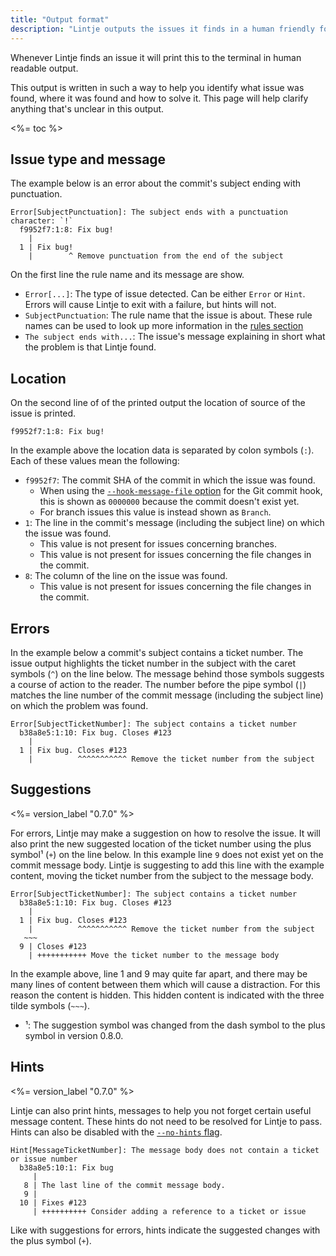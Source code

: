 ```yaml
---
title: "Output format"
description: "Lintje outputs the issues it finds in a human friendly format. Learn more about this output and how you can find the source of the issue quickly."
---
```


Whenever Lintje finds an issue it will print this to the terminal in human readable output.

This output is written in such a way to help you identify what issue was found, where it was found and how to solve it. This page will help clarify anything that's unclear in this output.

<%= toc %>

## Issue type and message

The example below is an error about the commit's subject ending with punctuation.

```
Error[SubjectPunctuation]: The subject ends with a punctuation character: `!`
  f9952f7:1:8: Fix bug!
    |
  1 | Fix bug!
    |        ^ Remove punctuation from the end of the subject
```

On the first line the rule name and its message are show.

- `Error[...]`: The type of issue detected. Can be either `Error` or `Hint`. Errors will cause Lintje to exit with a failure, but hints will not.
- `SubjectPunctuation`: The rule name that the issue is about. These rule names can be used to look up more information in the [rules section](/docs/rules/)
- `The subject ends with...`: The issue's message explaining in short what the problem is that Lintje found.

## Location

On the second line of of the printed output the location of source of the issue is printed.

```
f9952f7:1:8: Fix bug!
```

In the example above the location data is separated by colon symbols (`:`). Each of these values mean the following:

- `f9952f7`: The commit SHA of the commit in which the issue was found.
    - When using the [`--hook-message-file` option](/docs/usage/#commit-message-file-validation) for the Git commit hook, this is shown as `0000000` because the commit doesn't exist yet.
    - For branch issues this value is instead shown as `Branch`.
- `1`: The line in the commit's message (including the subject line) on which the issue was found.
    - This value is not present for issues concerning branches.
    - This value is not present for issues concerning the file changes in the commit.
- `8`: The column of the line on the issue was found.
    - This value is not present for issues concerning the file changes in the commit.

## Errors

In the example below a commit's subject contains a ticket number. The issue output highlights the ticket number in the subject with the caret symbols (`^`) on the line below. The message behind those symbols suggests a course of action to the reader. The number before the pipe symbol (`|`) matches the line number of the commit message (including the subject line) on which the problem was found.

```
Error[SubjectTicketNumber]: The subject contains a ticket number
  b38a8e5:1:10: Fix bug. Closes #123
    |
  1 | Fix bug. Closes #123
    |          ^^^^^^^^^^^ Remove the ticket number from the subject
```

## Suggestions

<%= version_label "0.7.0" %>

For errors, Lintje may make a suggestion on how to resolve the issue. It will also print the new suggested location of the ticket number using the plus symbol¹ (`+`) on the line below. In this example line `9` does not exist yet on the commit message body. Lintje is suggesting to add this line with the example content, moving the ticket number from the subject to the message body.

```
Error[SubjectTicketNumber]: The subject contains a ticket number
  b38a8e5:1:10: Fix bug. Closes #123
    |
  1 | Fix bug. Closes #123
    |          ^^^^^^^^^^^ Remove the ticket number from the subject
   ~~~
  9 | Closes #123
    | +++++++++++ Move the ticket number to the message body
```

In the example above, line 1 and 9 may quite far apart, and there may be many lines of content between them which will cause a distraction. For this reason the content is hidden. This hidden content is indicated with the three tilde symbols (`~~~`).

- ¹: The suggestion symbol was changed from the dash symbol to the plus symbol in version 0.8.0.

## Hints

<%= version_label "0.7.0" %>

Lintje can also print hints, messages to help you not forget certain useful message content. These hints do not need to be resolved for Lintje to pass. Hints can also be disabled with the [`--no-hints` flag](/docs/usage/#hints).

```
Hint[MessageTicketNumber]: The message body does not contain a ticket or issue number
  b38a8e5:10:1: Fix bug
     |
   8 | The last line of the commit message body.
   9 |
  10 | Fixes #123
     | ++++++++++ Consider adding a reference to a ticket or issue
```

Like with suggestions for errors, hints indicate the suggested changes with the plus symbol (`+`).
